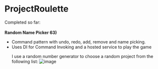 # ProjectRoulette

Completed so far: <br><br>
  <b>Random Name Picker 63)</b> 
  <ul>
    <li>Command pattern with undo, redo, add, remove and name picking.</li>
    <li>Uses DI for Command Invoking and a hosted service to play the game</li>

I use a random number generator to choose a random project from the following list:
![image](https://user-images.githubusercontent.com/72436899/213883538-f180d4c3-793e-423b-ab87-1467407f3619.png)
